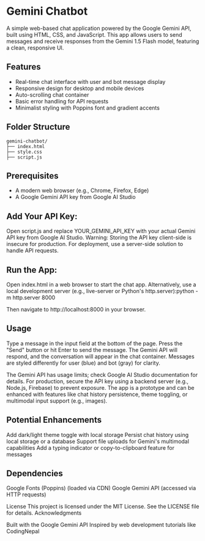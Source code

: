 # Gemini Chatbot


A simple web-based chat application powered by the Google Gemini API, built using HTML, CSS, and JavaScript. This app allows users to send messages and receive responses from the Gemini 1.5 Flash model, featuring a clean, responsive UI.

## Features

- Real-time chat interface with user and bot message display
- Responsive design for desktop and mobile devices
- Auto-scrolling chat container
- Basic error handling for API requests
- Minimalist styling with Poppins font and gradient accents

## Folder Structure
```
gemini-chatbot/
├── index.html       
├── style.css        
├── script.js        
```

## Prerequisites

- A modern web browser (e.g., Chrome, Firefox, Edge)
- A Google Gemini API key from Google AI Studio


## Add Your API Key:

Open script.js and replace YOUR_GEMINI_API_KEY with your actual Gemini API key from Google AI Studio.
Warning: Storing the API key client-side is insecure for production. For deployment, use a server-side solution to handle API requests.


## Run the App:

Open index.html in a web browser to start the chat app.
Alternatively, use a local development server (e.g., live-server or Python's http.server):python -m http.server 8000

Then navigate to http://localhost:8000 in your browser.

## Usage

Type a message in the input field at the bottom of the page.
Press the "Send" button or hit Enter to send the message.
The Gemini API will respond, and the conversation will appear in the chat container.
Messages are styled differently for user (blue) and bot (gray) for clarity.

The Gemini API has usage limits; check Google AI Studio documentation for details.
For production, secure the API key using a backend server (e.g., Node.js, Firebase) to prevent exposure.
The app is a prototype and can be enhanced with features like chat history persistence, theme toggling, or multimodal input support (e.g., images).

## Potential Enhancements

Add dark/light theme toggle with local storage
Persist chat history using local storage or a database
Support file uploads for Gemini's multimodal capabilities
Add a typing indicator or copy-to-clipboard feature for messages

## Dependencies

Google Fonts (Poppins) (loaded via CDN)
Google Gemini API (accessed via HTTP requests)

License
This project is licensed under the MIT License. See the LICENSE file for details.
Acknowledgments

Built with the Google Gemini API
Inspired by web development tutorials like CodingNepal
